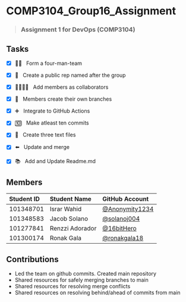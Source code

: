 # COMP3104_Group16_Assignment
> ### Assignment 1 for DevOps (COMP3104)

## Tasks
- [x] 💪🏻 &nbsp; Form a four-man-team
- [x] 📝 &nbsp; Create a public rep named after the group
- [x] 👨‍👨‍👧‍👦 &nbsp; Add members as collaborators
- [x] 🏡 &nbsp; Members create their own branches
- [x] ➕ &nbsp; Integrate to GitHub Actions
- [x] 🔟 &nbsp; Make atleast ten commits
- [x] 📄 &nbsp; Create three text files
- [x] ⬅️ &nbsp; Update and merge
- [x] 📚 &nbsp; Add and Update Readme.md


## Members 

Student ID | Student Name    | GitHub Account
| :---     | :---            | :---
101348701  | Israr Wahid     | [@Anonymity1234](https://github.com/Anonymity1234)
101348583  | Jacob Solano    | [@solanoj004](https://github.com/solanoj004)
101277841  | Renzzi Adorador | [@16bitHero](https://github.com/16bitHero)
101300174  | Ronak Gala      | [@ronakgala18](https://github.com/ronakgala18)  


## Contributions 

- Led the team on github commits. Created main repository
- Shared resources for safely merging branches to main
- Shared resources for resolving merge conflicts
- Shared resources on resolving behind/ahead of commits from main 

